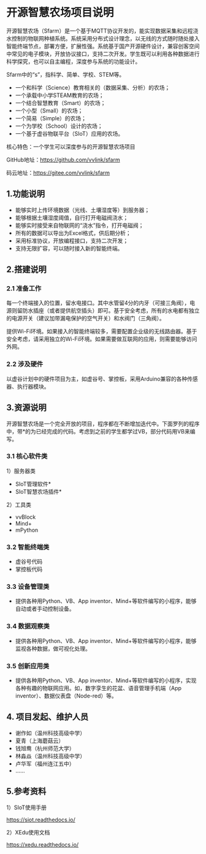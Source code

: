 # 开源智慧农场项目说明


开源智慧农场（Sfarm）是一个基于MQTT协议开发的，能实现数据采集和远程浇水控制的物联网种植系统。系统采用分布式设计理念，以无线的方式随时随处接入智能终端节点，部署方便，扩展性强。系统基于国产开源硬件设计，兼容创客空间中常见的电子模块，开放协议接口，支持二次开发。学生既可以利用各种数据进行科学探究，也可以自主编程，深度参与系统的功能设计。

Sfarm中的“s”，指科学、简单、学校、STEM等。

- 一个和科学（Science）教育相关的（数据采集、分析）的农场；
- 一个承载中小学STEAM教育的农场；
- 一个结合智慧教育（Smart）的农场；
- 一个小型（Small）的农场；
- 一个简易（Simple）的农场；
- 一个为学校（School）设计的农场；
- 一个基于虚谷物联平台（SIoT）应用的农场。

核心特色：一个学生可以深度参与的开源智慧农场项目

GitHub地址：https://github.com/vvlink/sfarm

码云地址：https://gitee.com/vvlink/sfarm

## 1.功能说明

- 能够实时上传环境数据（光线、土壤湿度等）到服务器；
- 能够根据土壤湿度阈值，自行打开电磁阀浇水；
- 能够实时接受来自物联网的“浇水”指令，打开电磁阀；
- 所有的数据可以导出为Excel格式，供后期分析；
- 采用标准协议，开放编程接口，支持二次开发；
- 支持无限扩容，可以随时接入新的智能终端。

## 2.搭建说明

### 2.1 准备工作

每一个终端接入的位置，留水电接口。其中水管留4分的内牙（可接三角阀），电源则留防水插座（或者提供航空插头）即可。基于安全考虑，所有的水电都有独立的电源开关（建议加带漏电保护的空气开关）和水阀门（三角阀）。

提供Wi-Fi环境。如果接入的智能终端较多，需要配置企业级的无线路由器。基于安全考虑，请采用独立的Wi-Fi环境。如果需要做互联网的应用，则需要能够访问外网。

### 2.2 涉及硬件

以虚谷计划中的硬件项目为主，如虚谷号、掌控板，采用Arduino兼容的各种传感器、执行器模块。

## 3.资源说明

开源智慧农场是一个完全开放的项目，程序都在不断增加迭代中。下面罗列的程序中，带*的为已经完成的代码。考虑到之前的学生都学过VB，部分代码用VB来编写。

### 3.1 核心软件类

1）服务器类

- SIoT管理软件*
- SIoT智慧农场插件*

2）工具类

- vvBlock
- Mind+
- mPython

### 3.2 智能终端类

- 虚谷号代码
- 掌控板代码

### 3.3 设备管理类

- 提供各种用Python、VB、App inventor、Mind+等软件编写的小程序，能够自动或者手动控制设备。

### 3.4 数据观察类

- 提供各种用Python、VB、App inventor、Mind+等软件编写的小程序，能够监视各种数据，做可视化处理。

### 3.5 创新应用类

- 提供各种用Python、VB、App inventor、Mind+等软件编写的小程序，实现各种有趣的物联网应用。如，数字孪生的花盆、语音管理手机端（App inventor）、数据仪表盘（Node-red）等。

## 4. 项目发起、维护人员

- 谢作如（温州科技高级中学）
- 夏青（上海蘑菇云）
- 钱旭鸯（杭州师范大学）
- 林淼焱（温州科技高级中学）
- 卢华军（福州连江五中）
- ……

## 5.参考资料

1）SIoT使用手册

https://siot.readthedocs.io/

2）XEdu使用文档

https://xedu.readthedocs.io/

